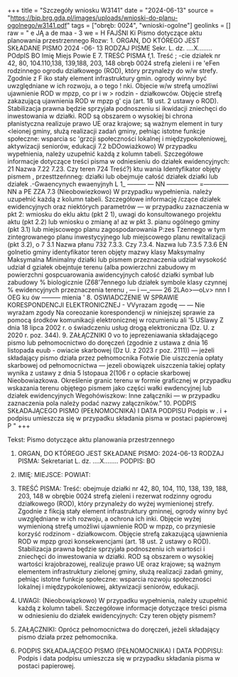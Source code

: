 +++
title = "Szczegóły wniosku W3141"
date = "2024-06-13"
source = "https://bip.brg.gda.pl/images/uploads/wnioski-do-planu-ogolnego/w3141.pdf"
tags = ["obręb: 0024", "wnioski-ogolne"]
geolinks = []
raw = " e JĄ a de maa - 3 we = H  FAJŚNI Ki Pismo dotyczące aktu planowania przestrzennego Rozw: 1. ORGAN, DO KTÓREGO JEST SKŁADANE PISMO 2024 -06- 13 RODZAJ PISME Sekr. L. dz. ....X........ POdpIS BO Imię Miejs Powie E 7. TREŚĆ PISMA f,1. Treść ; -cie działek nr 42, 80, 104.110,138, 139,188, 203, 148 obręb 0024 strefą zieleni i re 'eFen rodzinnego ogrodu działkowego (ROD), który przynależy do w/w strefy. Zgodnie z F iko stały element infrastruktury gmin. ogrody winny być uwzględniane w ich rozwoju, a o tego ! nki. Objecie w/w strefą umożliwi ujawnienie ROD w mpzp, co pr i w > rodzin - działkowców. Objęcie strefą zakazującą ujawnienia ROD w mpzp g' cja (art. 18 ust. 2 ustawy o ROD). Stabilizacja prawna będzie sprzyjała podnoszeniu si ikwidacji zniechęci do inwestowania w działki. ROD są obszarem o wysokiej bi chrona płanistyczna realizuje prawo UE oraz krajowe; są ważnym element in tury <leionej gminy, służą realizacji zadań gminy, pełniąc istotne funkcje społeczne: wsparcia sc 'grzcji społeczności lokalnej i międzypokołeniowej, aktywizacji seniorów, edukacji 7.2 bDOowiażkowo) W przypadku wypełnienia, należy uzupełnić każdą z kolumn tabeli. Szczegółowe informacje dotyczące treści pisma w odniesieniu do działek ewidencyjnych: 21 Nazwa 7.22  7.23. Czy teren  724 Treść?) ktu wania Identyfikator objęty pismem  , przesttzeńnneg: działki lub obejmuje całość  działek działki lub działek  .-Gwaencynych  ewaenyjnyh   L 1_ ——— — NN ————— =———— NN a PE ZZA 7.3 (Nieobowiezkowo) W przypadku wypełnienia. należy uzupełnić każdą z kolumn tabeli. Szczegółowe informację /czące działek ewidencyjnych oraz niektórych parametrów — w przypadku zaznaczenia w pkt 2: wmiosku do eklu aktu (pkt 2 1), uwagi do konsultowanego projektu aktu (pkt 2.2) lub wniosku o zmianę a! az w pkt 3. pianu ogólnego gminy (pkt 3.1) lub miejscowego planu zagospodarowania P:zes Tzennego w tym zintegrowanego planu inwestycyjnego lub miejscowego planu rewitalizacji (pkt 3.2), o 7 3.1 Nazwa płanu 732 7.3.3. Czy 7.3.4. Nazwa lub 7.3.5  7.3.6  EN  golnetio gminy identyfikator teren objęty mazwy klasy Maksymalny  Maksymalna  Minimalny  działki lub pismem przeznaczenia udział wysokość  udział  d gziałek obejntuje terenu (alba powierzchni zabudowy m  powierzchni  gospcuarowania  awidencyjnych całość działki symbał lub zabudowy %   biologicznie  (Z68'7ennego lub działek symbole klasy   czynnej %  ewidencyjnych przeznaczenia   terenu   , — i —_—— 26 2LAo>—oLv> nnn I OEG ku ów ———  mienia  '    8. OSWIADCZENIE W SPRAWIE KORESPONDENCJI ELEKTRONICZNEJ - VVyrazam zgodę — — Nie wyrażam zgody Na coreozanie korespondencji w niniejszej sprawie za pomocą środków komunikacji elektronicznej w rozumieniu ali '5 USlawy Z dnia 18 lipca 2002 r. o świadczeniu usług drogą elektroniczna (Dz. U. z 2020 r. poz. 344). 9. ZAŁĄCZNIKI 0 vo to jeprezeniawania składającego pismo lub pełnomocnictwo do doręczeń (zgodnie z ustawa z dnia 16 listopada euub  - owiacie skarbowej (Dz U. z 2023 r poz. 2111)) — jeżeli składający pismo działa przez pełnomocnika Fotwie Die uiszczenia opłaty skarbowej od pełnomocnictwa — jezeli obowiązek uiszczenia takiej opłaty wynika z ustawy z dnia 5 lstopaua 2(106 r o opłacie skarbowej Nieobowiazkowa. Określenie granic terenu w formie graficznej w przypadku wskazania terenu objętego pismem jako części wałki ewdencyjnej lub działek ewidencyjnych Wegohówiszkow: Inne załączniki — w przypadku zaznaczenia pola należy podać nazwy załączników.” 10. PODPIS SKŁADAJĄCEGO PISMO (PEŁNOMOCNIKA) I DATA PODPISU Podpis w . i + podpisu umieszcza się w przypadku składania pisma w postaci papierowej P "
+++

Tekst: Pismo dotyczące aktu planowania przestrzennego

1. ORGAN, DO KTÓREGO JEST SKŁADANE PISMO: 2024-06-13
RODZAJ PISMA: Sekretariat L. dz. ....X........ PODPIS: BO

2. IMIĘ: 
MIEJSCE: 
POWIAT: 

3. TREŚĆ PISMA: 
Treść: obejmuje działki nr 42, 80, 104, 110, 138, 139, 188, 203, 148 w obrębie 0024 strefą zieleni i rezerwat rodzinny ogrodu działkowego (ROD), który przynależy do wyżej wymienionej strefy. Zgodnie z fikcją stały element infrastruktury gminnej, ogrody winny być uwzględniane w ich rozwoju, a ochrona ich inki. Objęcie wyżej wymienioną strefą umożliwi ujawnienie ROD w mpzp, co przyniesie korzyść rodzinom - działkowcom. Objęcie strefą zakazującą ujawnienia ROD w mpzp grozi konsekwencjami (art. 18 ust. 2 ustawy o ROD). Stabilizacja prawna będzie sprzyjała podnoszeniu ich wartości i zniechęci do inwestowania w działki. ROD są obszarem o wysokiej wartości krajobrazowej, realizuje prawo UE oraz krajowe; są ważnym elementem infrastruktury zielonej gminy, służą realizacji zadań gminy, pełniąc istotne funkcje społeczne: wsparcia rozwoju społeczności lokalnej i międzypokoleniowej, aktywizacji seniorów, edukacji.

4. UWAGI: 
(Nieobowiązkowo) W przypadku wypełnienia, należy uzupełnić każdą z kolumn tabeli. Szczegółowe informacje dotyczące treści pisma w odniesieniu do działek ewidencyjnych: 
Czy teren objęty pismem?

5. ZAŁĄCZNIKI: 
Oprócz pełnomocnictwa do doręczeń, jeżeli składający pismo działa przez pełnomocnika.

6. PODPIS SKŁADAJĄCEGO PISMO (PEŁNOMOCNIKA) I DATA PODPISU: 
Podpis i data podpisu umieszcza się w przypadku składania pisma w postaci papierowej.



